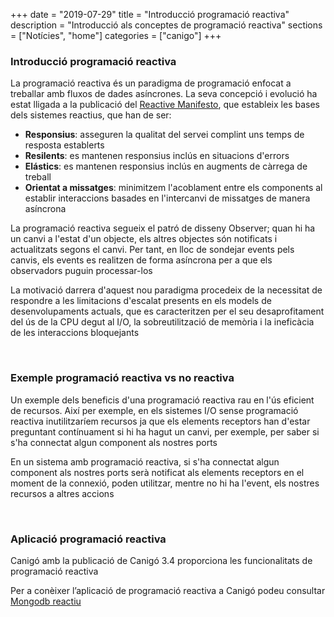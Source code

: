 +++
date        = "2019-07-29"
title       = "Introducció programació reactiva"
description = "Introducció als conceptes de programació reactiva"
sections    = ["Notícies", "home"]
categories  = ["canigo"]
+++

### Introducció programació reactiva

La programació reactiva és un paradigma de programació enfocat a treballar amb fluxos de dades asíncrones. La seva concepció i evolució ha estat lligada a la publicació del [Reactive Manifesto](https://www.reactivemanifesto.org/), que estableix les bases dels sistemes reactius, que han de ser:

- **Responsius**: asseguren la qualitat del servei complint uns temps de resposta establerts
- **Resilents**: es mantenen responsius inclús en situacions d'errors
- **Elástics**: es mantenen responsius inclús en augments de càrrega de treball
- **Orientat a missatges**: minimitzem l'acoblament entre els components al establir interaccions basades en l'intercanvi de missatges de manera asíncrona

La programació reactiva segueix el patró de disseny Observer; quan hi ha un canvi a l'estat d'un objecte, els altres objectes són notificats i actualitzats segons el canvi. Per tant, en lloc de sondejar events pels canvis, els events es realitzen de forma asíncrona per a que els observadors puguin processar-los

La motivació darrera d'aquest nou paradigma procedeix de la necessitat de respondre a les limitacions d'escalat presents en els models de desenvolupaments actuals, que es caracteritzen per el seu desaprofitament del ús de la CPU degut al I/O, la sobreutilització de memòria i la ineficàcia de les interaccions bloquejants

<br>

### Exemple programació reactiva vs no reactiva

Un exemple dels beneficis d'una programació reactiva rau en l'ús eficient de recursos. Així per exemple, en els sistemes I/O sense programació reactiva inutilitzaríem recursos ja que els elements receptors han d'estar preguntant contínuament si hi ha hagut un canvi, per exemple, per saber si s'ha connectat algun component als nostres ports

En un sistema amb programació reactiva, si s'ha connectat algun component als nostres ports serà notificat als elements receptors en el moment de la connexió, poden utilitzar, mentre no hi ha l'event, els nostres recursos a altres accions

<br>

### Aplicació programació reactiva

Canigó amb la publicació de Canigó 3.4 proporciona les funcionalitats de programació reactiva

Per a conèixer l’aplicació de programació reactiva a Canigó podeu consultar [Mongodb reactiu](/canigo-documentacio-versions-3x-altres/modul-mongodb-reactiu/)
